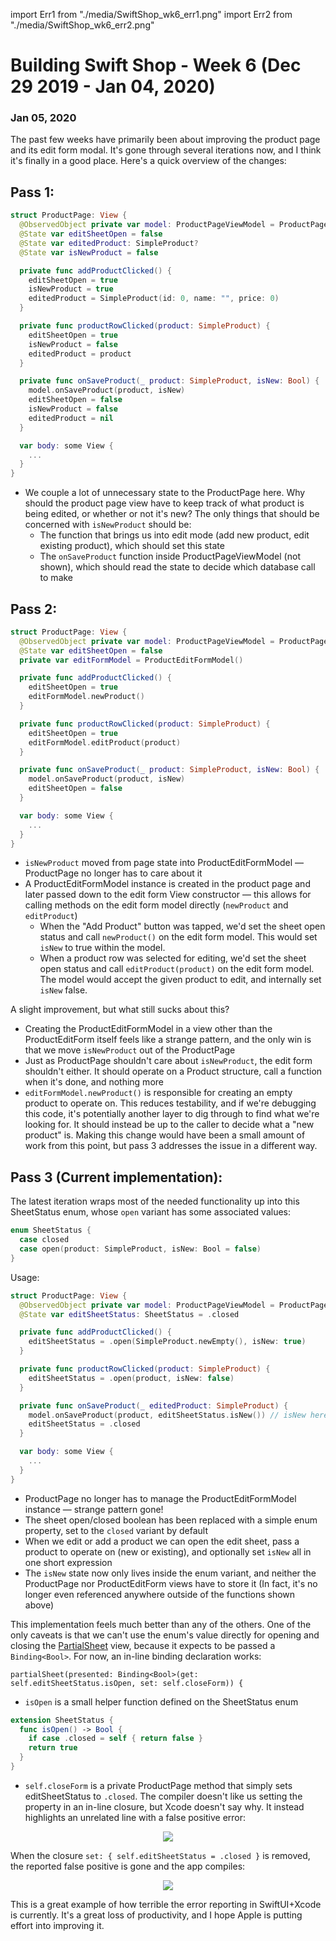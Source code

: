 import Err1 from "./media/SwiftShop_wk6_err1.png"
import Err2 from "./media/SwiftShop_wk6_err2.png"

# Building Swift Shop - Week 6 (Dec 29 2019 - Jan 04, 2020)

### Jan 05, 2020

The past few weeks have primarily been about improving the product page and its edit form modal. It's gone through several iterations now, and I think it's finally in a good place. Here's a quick overview of the changes:

## Pass 1:

```swift
struct ProductPage: View {
  @ObservedObject private var model: ProductPageViewModel = ProductPageViewModel()
  @State var editSheetOpen = false
  @State var editedProduct: SimpleProduct?
  @State var isNewProduct = false

  private func addProductClicked() {
    editSheetOpen = true
    isNewProduct = true
    editedProduct = SimpleProduct(id: 0, name: "", price: 0)
  }

  private func productRowClicked(product: SimpleProduct) {
    editSheetOpen = true
    isNewProduct = false
    editedProduct = product
  }

  private func onSaveProduct(_ product: SimpleProduct, isNew: Bool) {
    model.onSaveProduct(product, isNew)
    editSheetOpen = false
    isNewProduct = false
    editedProduct = nil
  }

  var body: some View {
    ...
  }
}
```

- We couple a lot of unnecessary state to the ProductPage here. Why should the product page view have to keep track of what product is being edited, or whether or not it's new? The only things that should be concerned with `isNewProduct` should be:
  - The function that brings us into edit mode (add new product, edit existing product), which should set this state
  - The `onSaveProduct` function inside ProductPageViewModel (not shown), which should read the state to decide which database call to make

## Pass 2:

```swift
struct ProductPage: View {
  @ObservedObject private var model: ProductPageViewModel = ProductPageViewModel()
  @State var editSheetOpen = false
  private var editFormModel = ProductEditFormModel()

  private func addProductClicked() {
    editSheetOpen = true
    editFormModel.newProduct()
  }

  private func productRowClicked(product: SimpleProduct) {
    editSheetOpen = true
    editFormModel.editProduct(product)
  }

  private func onSaveProduct(_ product: SimpleProduct, isNew: Bool) {
    model.onSaveProduct(product, isNew)
    editSheetOpen = false
  }

  var body: some View {
    ...
  }
}
```

- `isNewProduct` moved from page state into ProductEditFormModel — ProductPage no longer has to care about it
- A ProductEditFormModel instance is created in the product page and later passed down to the edit form View constructor — this allows for calling methods on the edit form model directly (`newProduct` and `editProduct`)
  - When the "Add Product" button was tapped, we'd set the sheet open status and call `newProduct()` on the edit form model. This would set `isNew` to true within the model.
  - When a product row was selected for editing, we'd set the sheet open status and call `editProduct(product)` on the edit form model. The model would accept the given product to edit, and internally set `isNew` false.

A slight improvement, but what still sucks about this?

- Creating the ProductEditFormModel in a view other than the ProductEditForm itself feels like a strange pattern, and the only win is that we move `isNewProduct` out of the ProductPage
- Just as ProductPage shouldn't care about `isNewProduct`, the edit form shouldn't either. It should operate on a Product structure, call a function when it's done, and nothing more
- `editFormModel.newProduct()` is responsible for creating an empty product to operate on. This reduces testability, and if we're debugging this code, it's potentially another layer to dig through to find what we're looking for. It should instead be up to the caller to decide what a "new product" is. Making this change would have been a small amount of work from this point, but pass 3 addresses the issue in a different way.

## Pass 3 (Current implementation):

The latest iteration wraps most of the needed functionality up into this SheetStatus enum, whose `open` variant has some associated values:

```swift
enum SheetStatus {
  case closed
  case open(product: SimpleProduct, isNew: Bool = false)
}
```

Usage:

```swift
struct ProductPage: View {
  @ObservedObject private var model: ProductPageViewModel = ProductPageViewModel()
  @State var editSheetStatus: SheetStatus = .closed

  private func addProductClicked() {
    editSheetStatus = .open(SimpleProduct.newEmpty(), isNew: true)
  }

  private func productRowClicked(product: SimpleProduct) {
    editSheetStatus = .open(product, isNew: false)
  }

  private func onSaveProduct(_ editedProduct: SimpleProduct) {
    model.onSaveProduct(product, editSheetStatus.isNew()) // isNew here is a helper fn on the enum; () -> Bool
    editSheetStatus = .closed
  }

  var body: some View {
    ...
  }
}
```

- ProductPage no longer has to manage the ProductEditFormModel instance — strange pattern gone!
- The sheet open/closed boolean has been replaced with a simple enum property, set to the `closed` variant by default
- When we edit or add a product we can open the edit sheet, pass a product to operate on (new or existing), and optionally set `isNew` all in one short expression
- The `isNew` state now only lives inside the enum variant, and neither the ProductPage nor ProductEditForm views have to store it (In fact, it's no longer even referenced anywhere outside of the functions shown above)

This implementation feels much better than any of the others. One of the only caveats is that we can't use the enum's value directly for opening and closing the [PartialSheet](https://github.com/AndreaMiotto/PartialSheet) view, because it expects to be passed a `Binding<Bool>`. For now, an in-line binding declaration works:

    partialSheet(presented: Binding<Bool>(get: self.editSheetStatus.isOpen, set: self.closeForm)) {

- `isOpen` is a small helper function defined on the SheetStatus enum

```swift
extension SheetStatus {
  func isOpen() -> Bool {
    if case .closed = self { return false }
    return true
  }
}
```

- `self.closeForm` is a private ProductPage method that simply sets editSheetStatus to `.closed`. The compiler doesn't like us setting the property in an in-line closure, but Xcode doesn't say why. It instead highlights an unrelated line with a false positive error:

<div align="center">
  <a target="GP_IMG" href={Err1}>
    <img src={Err1} style={{ maxWidth: "100%" }} />
  </a>
</div>

When the closure `set: { self.editSheetStatus = .closed }` is removed, the reported false positive is gone and the app compiles:

<div align="center">
  <a target="GP_IMG" href={Err2}>
    <img src={Err2} style={{ maxWidth: "100%" }} />
  </a>
</div>

This is a great example of how terrible the error reporting in SwiftUI+Xcode is currently. It's a great loss of productivity, and I hope Apple is putting effort into improving it.
